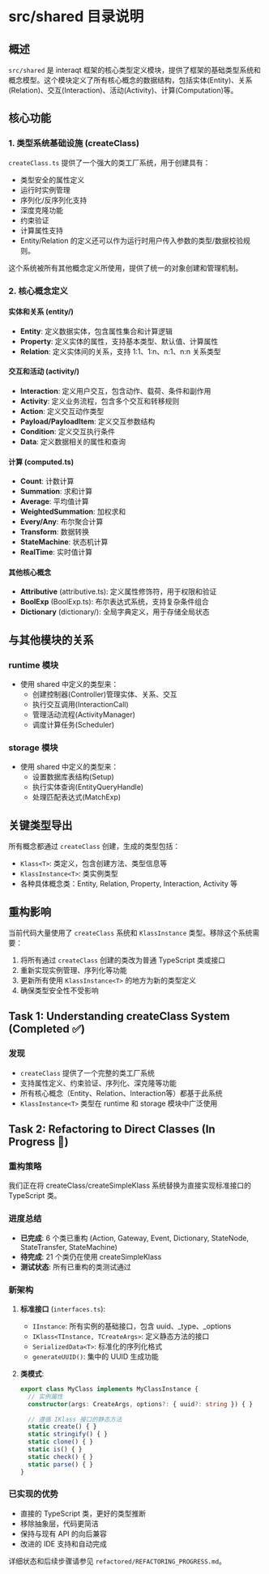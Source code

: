 # src/shared 目录说明

## 概述

`src/shared` 是 interaqt 框架的核心类型定义模块，提供了框架的基础类型系统和概念模型。这个模块定义了所有核心概念的数据结构，包括实体(Entity)、关系(Relation)、交互(Interaction)、活动(Activity)、计算(Computation)等。

## 核心功能

### 1. 类型系统基础设施 (createClass)

`createClass.ts` 提供了一个强大的类工厂系统，用于创建具有：
- 类型安全的属性定义
- 运行时实例管理
- 序列化/反序列化支持
- 深度克隆功能
- 约束验证
- 计算属性支持
- Entity/Relation 的定义还可以作为运行时用户传入参数的类型/数据校验规则。

这个系统被所有其他概念定义所使用，提供了统一的对象创建和管理机制。

### 2. 核心概念定义

#### 实体和关系 (entity/)
- **Entity**: 定义数据实体，包含属性集合和计算逻辑
- **Property**: 定义实体的属性，支持基本类型、默认值、计算属性
- **Relation**: 定义实体间的关系，支持 1:1、1:n、n:1、n:n 关系类型

#### 交互和活动 (activity/)
- **Interaction**: 定义用户交互，包含动作、载荷、条件和副作用
- **Activity**: 定义业务流程，包含多个交互和转移规则
- **Action**: 定义交互动作类型
- **Payload/PayloadItem**: 定义交互参数结构
- **Condition**: 定义交互执行条件
- **Data**: 定义数据相关的属性和查询

#### 计算 (computed.ts)
- **Count**: 计数计算
- **Summation**: 求和计算
- **Average**: 平均值计算
- **WeightedSummation**: 加权求和
- **Every/Any**: 布尔聚合计算
- **Transform**: 数据转换
- **StateMachine**: 状态机计算
- **RealTime**: 实时值计算

#### 其他核心概念
- **Attributive** (attributive.ts): 定义属性修饰符，用于权限和验证
- **BoolExp** (BoolExp.ts): 布尔表达式系统，支持复杂条件组合
- **Dictionary** (dictionary/): 全局字典定义，用于存储全局状态

## 与其他模块的关系

### runtime 模块
- 使用 shared 中定义的类型来：
  - 创建控制器(Controller)管理实体、关系、交互
  - 执行交互调用(InteractionCall)
  - 管理活动流程(ActivityManager)
  - 调度计算任务(Scheduler)

### storage 模块
- 使用 shared 中定义的类型来：
  - 设置数据库表结构(Setup)
  - 执行实体查询(EntityQueryHandle)
  - 处理匹配表达式(MatchExp)

## 关键类型导出

所有概念都通过 `createClass` 创建，生成的类型包括：
- `Klass<T>`: 类定义，包含创建方法、类型信息等
- `KlassInstance<T>`: 类实例类型
- 各种具体概念类：Entity, Relation, Property, Interaction, Activity 等

## 重构影响

当前代码大量使用了 `createClass` 系统和 `KlassInstance` 类型。移除这个系统需要：
1. 将所有通过 `createClass` 创建的类改为普通 TypeScript 类或接口
2. 重新实现实例管理、序列化等功能
3. 更新所有使用 `KlassInstance<T>` 的地方为新的类型定义
4. 确保类型安全性不受影响

## Task 1: Understanding createClass System (Completed ✅)

### 发现
- `createClass` 提供了一个完整的类工厂系统
- 支持属性定义、约束验证、序列化、深克隆等功能
- 所有核心概念（Entity、Relation、Interaction等）都基于此系统
- `KlassInstance<T>` 类型在 runtime 和 storage 模块中广泛使用

## Task 2: Refactoring to Direct Classes (In Progress 🔄)

### 重构策略
我们正在将 createClass/createSimpleKlass 系统替换为直接实现标准接口的 TypeScript 类。

### 进度总结
- **已完成**: 6 个类已重构 (Action, Gateway, Event, Dictionary, StateNode, StateTransfer, StateMachine)
- **待完成**: 21 个类仍在使用 createSimpleKlass
- **测试状态**: 所有已重构的类测试通过

### 新架构
1. **标准接口** (`interfaces.ts`):
   - `IInstance`: 所有实例的基础接口，包含 uuid、_type、_options
   - `IKlass<TInstance, TCreateArgs>`: 定义静态方法的接口
   - `SerializedData<T>`: 标准化的序列化格式
   - `generateUUID()`: 集中的 UUID 生成功能

2. **类模式**:
   ```typescript
   export class MyClass implements MyClassInstance {
     // 实例属性
     constructor(args: CreateArgs, options?: { uuid?: string }) { }
     
     // 遵循 IKlass 接口的静态方法
     static create() { }
     static stringify() { }
     static clone() { }
     static is() { }
     static check() { }
     static parse() { }
   }
   ```

### 已实现的优势
- 直接的 TypeScript 类，更好的类型推断
- 移除抽象层，代码更简洁
- 保持与现有 API 的向后兼容
- 改进的 IDE 支持和自动完成

详细状态和后续步骤请参见 `refactored/REFACTORING_PROGRESS.md`。 